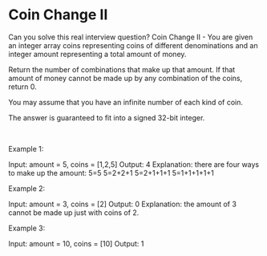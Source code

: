 # Coin Change II

Can you solve this real interview question? Coin Change II - You are given an integer array coins representing coins of different denominations and an integer amount representing a total amount of money.

Return the number of combinations that make up that amount. If that amount of money cannot be made up by any combination of the coins, return 0.

You may assume that you have an infinite number of each kind of coin.

The answer is guaranteed to fit into a signed 32-bit integer.

 

Example 1:


Input: amount = 5, coins = [1,2,5]
Output: 4
Explanation: there are four ways to make up the amount:
5=5
5=2+2+1
5=2+1+1+1
5=1+1+1+1+1


Example 2:


Input: amount = 3, coins = [2]
Output: 0
Explanation: the amount of 3 cannot be made up just with coins of 2.


Example 3:


Input: amount = 10, coins = [10]
Output: 1